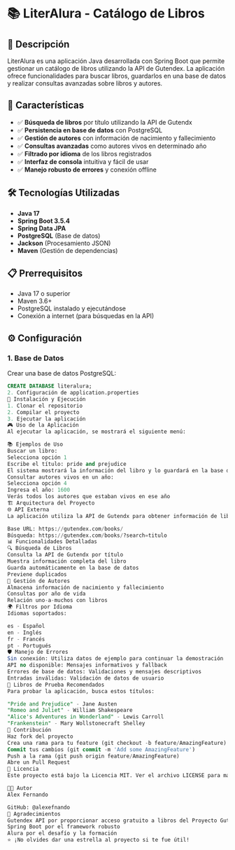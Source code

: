 # 📚 LiterAlura - Catálogo de Libros

## 📖 Descripción

LiterAlura es una aplicación Java desarrollada con Spring Boot que permite gestionar un catálogo de libros utilizando la API de Gutendex. La aplicación ofrece funcionalidades para buscar libros, guardarlos en una base de datos y realizar consultas avanzadas sobre libros y autores.

## 🚀 Características

- ✅ **Búsqueda de libros** por título utilizando la API de Gutendx
- ✅ **Persistencia en base de datos** con PostgreSQL
- ✅ **Gestión de autores** con información de nacimiento y fallecimiento
- ✅ **Consultas avanzadas** como autores vivos en determinado año
- ✅ **Filtrado por idioma** de los libros registrados
- ✅ **Interfaz de consola** intuitiva y fácil de usar
- ✅ **Manejo robusto de errores** y conexión offline

## 🛠️ Tecnologías Utilizadas

- **Java 17**
- **Spring Boot 3.5.4**
- **Spring Data JPA**
- **PostgreSQL** (Base de datos)
- **Jackson** (Procesamiento JSON)
- **Maven** (Gestión de dependencias)

## 📋 Prerrequisitos

- Java 17 o superior
- Maven 3.6+
- PostgreSQL instalado y ejecutándose
- Conexión a internet (para búsquedas en la API)

## ⚙️ Configuración

### 1. Base de Datos

Crear una base de datos PostgreSQL:

```sql
CREATE DATABASE literalura;
2. Configuración de application.properties
🚀 Instalación y Ejecución
1. Clonar el repositorio
2. Compilar el proyecto
3. Ejecutar la aplicación
🎮 Uso de la Aplicación
Al ejecutar la aplicación, se mostrará el siguiente menú:

📚 Ejemplos de Uso
Buscar un libro:
Selecciona opción 1
Escribe el título: pride and prejudice
El sistema mostrará la información del libro y lo guardará en la base de datos
Consultar autores vivos en un año:
Selecciona opción 4
Ingresa el año: 1600
Verás todos los autores que estaban vivos en ese año
🏗️ Arquitectura del Proyecto
🌐 API Externa
La aplicación utiliza la API de Gutendx para obtener información de libros:

Base URL: https://gutendex.com/books/
Búsqueda: https://gutendex.com/books/?search=titulo
📊 Funcionalidades Detalladas
🔍 Búsqueda de Libros
Consulta la API de Gutendx por título
Muestra información completa del libro
Guarda automáticamente en la base de datos
Previene duplicados
👥 Gestión de Autores
Almacena información de nacimiento y fallecimiento
Consultas por año de vida
Relación uno-a-muchos con libros
🌍 Filtros por Idioma
Idiomas soportados:

es - Español
en - Inglés
fr - Francés
pt - Portugués
🛡️ Manejo de Errores
Sin conexión: Utiliza datos de ejemplo para continuar la demostración
API no disponible: Mensajes informativos y fallback
Errores de base de datos: Validaciones y mensajes descriptivos
Entradas inválidas: Validación de datos de usuario
📝 Libros de Prueba Recomendados
Para probar la aplicación, busca estos títulos:

"Pride and Prejudice" - Jane Austen
"Romeo and Juliet" - William Shakespeare
"Alice's Adventures in Wonderland" - Lewis Carroll
"Frankenstein" - Mary Wollstonecraft Shelley
🤝 Contribución
Haz fork del proyecto
Crea una rama para tu feature (git checkout -b feature/AmazingFeature)
Commit tus cambios (git commit -m 'Add some AmazingFeature')
Push a la rama (git push origin feature/AmazingFeature)
Abre un Pull Request
📄 Licencia
Este proyecto está bajo la Licencia MIT. Ver el archivo LICENSE para más detalles.

👨‍💻 Autor
Alex Fernando

GitHub: @alexefnando
🙏 Agradecimientos
Gutendex API por proporcionar acceso gratuito a libros del Proyecto Gutenberg
Spring Boot por el framework robusto
Alura por el desafío y la formación
⭐ ¡No olvides dar una estrella al proyecto si te fue útil!

